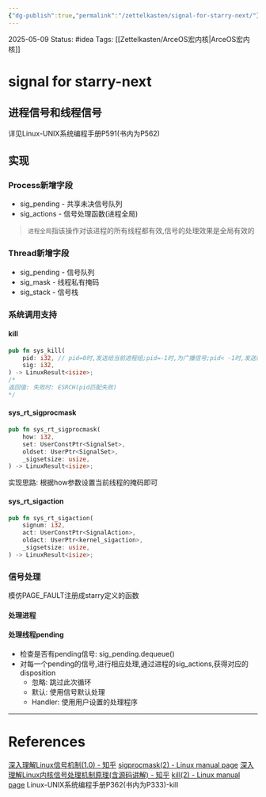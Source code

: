 ```yaml
---
{"dg-publish":true,"permalink":"/zettelkasten/signal-for-starry-next/"}
---
```


2025-05-09
Status: #idea
Tags: [[Zettelkasten/ArceOS宏内核\|ArceOS宏内核]]

# signal for starry-next
## 进程信号和线程信号

详见Linux-UNIX系统编程手册P591(书内为P562)
## 实现
### Process新增字段

- sig_pending - 共享未决信号队列
- sig_actions - 信号处理函数(进程全局)
> `进程全局`指该操作对该进程的所有线程都有效,信号的处理效果是全局有效的
### Thread新增字段

- sig_pending - 信号队列
- sig_mask - 线程私有掩码
- sig_stack - 信号栈
### 系统调用支持
#### kill
```rust
pub fn sys_kill(
    pid: i32, // pid=0时,发送给当前进程组;pid=-1时,为广播信号;pid< -1时,发送给组id为|pid|的                  进程组
    sig: i32,
) -> LinuxResult<isize>;
/* 
返回值: 失败时: ESRCH(pid匹配失败)
*/
```
#### sys_rt_sigprocmask
```rust
pub fn sys_rt_sigprocmask(
    how: i32,
    set: UserConstPtr<SignalSet>,
    oldset: UserPtr<SignalSet>,
    _sigsetsize: usize,
) -> LinuxResult<isize>;
```
实现思路:
	根据how参数设置当前线程的掩码即可
#### sys_rt_sigaction
```rust
pub fn sys_rt_sigaction(
    signum: i32,
    act: UserConstPtr<SignalAction>,
    oldact: UserPtr<kernel_sigaction>,
    _sigsetsize: usize,
) -> LinuxResult<isize>;
```
### 信号处理
模仿PAGE_FAULT注册成starry定义的函数
#### 处理进程
#### 处理线程pending
- 检查是否有pending信号: sig_pending.dequeue()
- 对每一个pending的信号,进行相应处理,通过进程的sig_actions,获得对应的disposition
	- 忽略: 跳过此次循环
	- 默认: 使用信号默认处理
	- Handler: 使用用户设置的处理程序

___
# References
[深入理解Linux信号机制(1.0) - 知乎](https://zhuanlan.zhihu.com/p/537431439#:~:text=%E4%BF%A1%E5%8F%B7%E6%9C%BA%E5%88%B6%E6%98%AFUNIX%E7%B3%BB%E7%BB%9F%E6%9C%80%E5%8F%A4%E8%80%81%E7%9A%84%E6%9C%BA%E5%88%B6%E4%B9%8B%E4%B8%80%EF%BC%8C%E5%AE%83%E4%B8%8D%E4%BB%85%E6%98%AF%E5%86%85%E6%A0%B8%E5%A4%84%E7%90%86%E7%A8%8B%E5%BA%8F%E5%9C%A8%E8%BF%90%E8%A1%8C%E6%97%B6%E5%8F%91%E7%94%9F%E9%94%99%E8%AF%AF%E7%9A%84%E6%96%B9%E5%BC%8F%EF%BC%8C%E8%BF%98%E6%98%AF%E7%BB%88%E7%AB%AF%E7%AE%A1%E7%90%86%E8%BF%9B%E7%A8%8B%E7%9A%84%E6%96%B9%E5%BC%8F%EF%BC%8C%E5%B9%B6%E4%B8%94%E8%BF%98%E6%98%AF%E4%B8%80%E7%A7%8D%E8%BF%9B%E7%A8%8B%E9%97%B4%E9%80%9A%E4%BF%A1%E6%9C%BA%E5%88%B6%E3%80%82%20%E4%BF%A1%E5%8F%B7%E6%9C%BA%E5%88%B6%E7%94%B1%E4%B8%89%E9%83%A8%E5%88%86%E6%9E%84%E6%88%90%EF%BC%8C%E9%A6%96%E5%85%88%E6%98%AF%E4%BF%A1%E5%8F%B7%E6%98%AF%E6%80%8E%E4%B9%88%E4%BA%A7%E7%94%9F%E7%9A%84%EF%BC%8C%E6%88%96%E8%80%85%E8%AF%B4%E6%98%AF%E8%B0%81%E5%8F%91%E9%80%81%E7%9A%84%EF%BC%8C%E7%84%B6%E5%90%8E%E6%98%AF%E4%BF%A1%E5%8F%B7%E6%98%AF%E6%80%8E%E4%B9%88%E6%8A%95%E9%80%92%E5%88%B0%E8%BF%9B%E7%A8%8B%E6%88%96%E8%80%85%E7%BA%BF%E7%A8%8B%E7%9A%84%EF%BC%8C%E6%9C%80%E5%90%8E%E6%98%AF%E4%BF%A1%E5%8F%B7%E6%98%AF%E6%80%8E%E4%B9%88%E5%A4%84%E7%90%86%E7%9A%84%E3%80%82,%E4%B8%8B%E9%9D%A2%E6%88%91%E4%BB%AC%E5%85%88%E7%9C%8B%E4%B8%80%E5%BC%A0%E5%9B%BE%EF%BC%9A%20%E4%BB%8E%E5%9B%BE%E4%B8%AD%E6%88%91%E4%BB%AC%E5%8F%AF%E4%BB%A5%E7%9C%8B%E5%88%B0%E4%BF%A1%E5%8F%B7%E7%9A%84%E4%BA%A7%E7%94%9F%E6%96%B9%E5%BC%8F%E4%B9%9F%E5%B0%B1%E6%98%AF%E5%8F%91%E9%80%81%E6%96%B9%E6%9C%89%E4%B8%89%E7%A7%8D%E3%80%82)
[sigprocmask(2) - Linux manual page](https://www.man7.org/linux/man-pages/man2/sigprocmask.2.html)
[深入理解Linux内核信号处理机制原理(含源码讲解) - 知乎](https://zhuanlan.zhihu.com/p/463100471)
[kill(2) - Linux manual page](https://www.man7.org/linux/man-pages/man2/kill.2.html)
Linux-UNIX系统编程手册P362(书内为P333)-kill